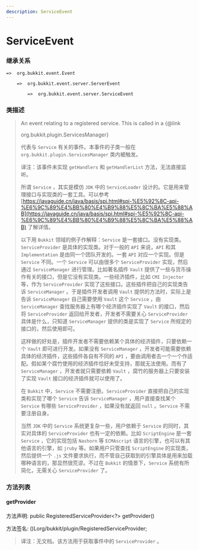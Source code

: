 ```yaml
---
description: ServiceEvent
---
```


# ServiceEvent

### 继承关系

    =>  org.bukkit.event.Event

        =>  org.bukkit.event.server.ServerEvent

            =>  org.bukkit.event.server.ServiceEvent

### 类描述

> An event relating to a registered service. This is called in a {@link
> 
> org.bukkit.plugin.ServicesManager}
> 
> <p>
> 
> 代表与 `Service` 有关的事件。本事件的子类一般在 `org.bukkit.plugin.ServicesManager` 类内被触发。
> 
> <p>
> 
> 译注：该事件未实现 `getHandlers` 和 `getHandlerList` 方法，无法直接监听。
> 
> 所谓 `Service` ，其实是模仿 `JDK` 中的 `ServiceLoader` 设计的。它是用来管理接口与实现类的一套工具。可以参考 [https://javaguide.cn/java/basis/spi.html#spi-%E5%92%8C-api-%E6%9C%89%E4%BB%80%E4%B9%88%E5%8C%BA%E5%88%AB](https://javaguide.cn/java/basis/spi.html#spi-%E5%92%8C-api-%E6%9C%89%E4%BB%80%E4%B9%88%E5%8C%BA%E5%88%AB) 了解详情。
> 
> 以下用 `Bukkit` 领域的例子作解释：`Service` 是一套接口。没有实现类。`ServiceProvider` 是具体的实现类。对于一般的 `API` 来说，`API` 和其 `Implementation` 是由同一个团队开发的。一套 `API` 对应一个实现。但是 `Service` 不同。一个 `Service` 可以由很多个 `ServiceProvider` 实现，然后通过 `ServiceManager` 进行管理。比如著名插件 `Vault` 提供了一些与货币操作有关的接口，但是它没有实现类。一些经济插件，比如 `CMI Injector` 等，作为 `ServiceProvider` 实现了这些接口。这些插件把自己的实现类告诉 `ServiceManager` 。于是插件开发者调用 `Vault` 提供的方法时，实际上是告诉 `ServiceManager` 自己需要使用 `Vault` 这个 `Service` ，由 `ServiceManager` 查找服务器上有哪个经济插件实现了 `Vault` 的接口，然后将 `ServiceProvider` 返回给开发者，开发者不需要关心 `ServiceProvider` 具体是什么，只知道 `ServiceManager` 提供的类是实现了 `Service` 所规定的接口的，然后使用即可。
> 
> 这样做的好处是，插件开发者不需要依赖某个具体的经济插件，只要依赖一个 `Vault` 即可进行开发。如果没有 `ServiceManager` ，开发者可能需要依赖具体的经济插件，这些插件各自有不同的 `API` ，要由调用者去一个一个作适配。假如某个腐竹使用的经济插件恰好未受支持，那就无法使用。而有了 `ServiceManager` ，开发者就只需要依赖 `Vault` ，腐竹的服务器上只要安装了实现 `Vault` 接口的经济插件就可以使用了。
> 
> 在 `Bukkit` 中，`Service` 不需要注册。`ServiceProvider` 直接把自己的实现类和实现了哪个 `Service` 告诉 `ServiceManager` ，用户直接查找某个 `Service` 有哪些 `ServiceProvider` ，如果没有就返回 `null` 。`Service` 不需要注册自身。
> 
> 当然 `JDK` 中的 `Service` 系统更复杂一些，用户依赖于 `Service` 的同时，其实对具体的 `ServiceProvider` 也有一定的依赖。比如 `ScriptEngine` 是一套 `Service` ，它的实现包括 `Nashorn` 等 `ECMAscript` 语言的引擎，也可以有其他语言的引擎，如 `jruby` 等。如果用户只管查找 `ScriptEngine` 的实现类，然后提供一个 `.js` 文件要求执行，而不管自己获取到的引擎具体是用来加载哪种语言的，那显然很荒谬。不过在 `Bukkit` 的情景下，`Service` 系统有所简化，无需关心 `ServiceProvider` 了。

### 方法列表

#### getProvider

方法声明: public RegisteredServiceProvider<?> getProvider()

方法签名: ()Lorg/bukkit/plugin/RegisteredServiceProvider;

> 译注：无文档。该方法用于获取事件中的 `ServiceProvider` 。